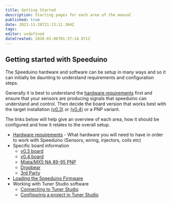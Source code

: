 ```yaml
---
title: Getting Started
description: Starting pages for each area of the manual
published: true
date: 2021-11-26T21:13:11.304Z
tags: 
editor: undefined
dateCreated: 2020-01-06T01:37:14.971Z
---
```


## Getting started with Speeduino
The Speeduino hardware and software can be setup in many ways and so it can initially be daunting to understand requirements and configuration steps. 

Generally it is best to understand the [hardware requirements](/Hardware_requirements) first and ensure that your sensors are producing signals that speeduino can understand and control. Then decide the board version that works best with the target installation [(v0.3)](/boards/V03) or [(v0.4)](/boards/V04) or a PNP variant.  

The links below will help give an overview of each area, how it should be configured and how it relates to the overall setup. 

- [Hardware requirements](/Hardware_requirements) - What hardware you will need to have in order to work with Speeduino (Sensors, wiring, injectors, coils etc)
- Specific board information
  - [v0.3 board](/boards/V03)
  - [v0.4 board](/boards/V04)
  - [Miata/MX5 NA 89-95 PNP](/boards/MX5_PNP)
  - [Dropbear](/boards/official/dropbear)
  - [3rd Party](/3rd_party)
-   [Loading the Speeduino Firmware](/Installing_Firmware)
-   Working with Tuner Studio software
    -   [Connecting to Tuner Studio](/Connecting_to_TunerStudio)
    -   [Configuring a project in Tuner Studio](/Configuring_TunerStudio)
